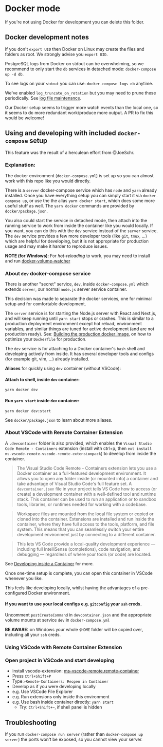 # Docker mode

If you're not using Docker for development you can delete this folder.

## Docker development notes

If you don't `export UID` then Docker on Linux may create the files and folders
as root. We strongly advise you `export UID`.

PostgreSQL logs from Docker on stdout can be overwhelming, so we recommend to
only start the `db` services in detached mode: `docker-compose up -d db`.

To see logs on your `stdout` you can use: `docker-compose logs db` anytime.

We've enabled `log_truncate_on_rotation` but you may need to prune these
periodically. See
[log file maintenance](https://www.postgresql.org/docs/current/logfile-maintenance.html).

Our Docker setup seems to trigger more watch events than the local one, so it
seems to do more redundant work/produce more output. A PR to fix this would be
welcome!

## Using and developing with included `docker-compose` setup

This feature was the result of a herculean effort from @JoeSchr.

### Explanation:

The docker environment (`docker-compose.yml`) is set up so you can almost work
with this repo like you would directly.

There is a `server` docker-compose service which has `node` and `yarn` already
installed. Once you have everything setup you can simply start it via
`docker-compose up`, or use the the alias `yarn docker start`, which does some
more useful stuff as well. The `yarn docker` commands are provided by
`docker/package.json`.

You also could start the service in detached mode, then attach into the running
service to work from inside the container like you would locally. If you want,
you can do this with the `dev` service instead of the `server` service. The
`dev` service provides a few more developer tools (like `git`, `tmux`, ...)
which are helpful for developing, but it is not appropriate for production usage
and may make it harder to reproduce issues.

**NOTE (for Windows)**: For _hot-reloading_ to work, you may need to install and
run
[docker-volume-watcher](https://github.com/merofeev/docker-windows-volume-watcher)

### About `dev` docker-compose service

There is another "secret" service, `dev`, inside `docker-compose.yml` which
extends `server`, our normal `node.js` server service container.

This decision was made to separate the docker services, one for minimal setup
and for comfortable development.

The `server` service is for starting the Node.js server with React and Next.js,
and will keep running until `yarn start` stops or crashes. This is similar to a
production deployment environment except hot reload, environment variables, and
similar things are tuned for active development (and are not production ready).
See:
[Building the production docker image](#building_the_production_docker_image),
on how to optimize your `Dockerfile` for production.

The `dev` service is for attaching to a Docker container's `bash` shell and
developing actively from inside. It has several developer tools and configs (for
example git, vim, ...) already installed.

**Aliases** for quickly using `dev` container (without VSCode):

#### Attach to shell, inside `dev` container:

```
yarn docker dev
```

#### Run `yarn start` inside `dev` container:

```
yarn docker dev:start
```

See `docker/package.json` to learn about more aliases.

### About VSCode with Remote Container Extension

A `.devcontainer` folder is also provided, which enables the
`Visual Studio Code Remote - Containers` extension (install with ctrl+p, then
`ext install ms-vscode-remote.vscode-remote-extensionpack`) to develop from
inside the container.

> The Visual Studio Code Remote - Containers extension lets you use a Docker
> container as a full-featured development environment. It allows you to open
> any folder inside (or mounted into) a container and take advantage of Visual
> Studio Code's full feature set. A `devcontainer.json` file in your project
> tells VS Code how to access (or create) a development container with a
> well-defined tool and runtime stack. This container can be used to run an
> application or to sandbox tools, libraries, or runtimes needed for working
> with a codebase.

> Workspace files are mounted from the local file system or copied or cloned
> into the container. Extensions are installed and run inside the container,
> where they have full access to the tools, platform, and file system. This
> means that you can seamlessly switch your entire development environment just
> by connecting to a different container.

> This lets VS Code provide a local-quality development experience — including
> full IntelliSense (completions), code navigation, and debugging — regardless
> of where your tools (or code) are located.

See
[Developing inside a Container](https://code.visualstudio.com/docs/remote/containers)
for more.

Once one-time setup is complete, you can open this container in VSCode whenever
you like.

This feels like developing locally, whilst having the advantages of a
pre-configured Docker environment.

#### If you want to use your local configs e.g. `gitconfig` your `ssh` creds.

Uncomment `postCreateCommand` in `devcontainer.json` and the appropriate volume
mounts at service `dev` in `docker-compose.yml`

**BE AWARE:** on Windows your whole `$HOME` folder will be copied over,
including all your `ssh` creds.

### Using VSCode with Remote Container Extension

### Open project in VSCode and start developing

- Install vscode-extension:
  [ms-vscode-remote.remote-container](https://marketplace.visualstudio.com/items?itemName=ms-vscode-remote.remote-containers)
- Press `Ctrl+Shift+P`
- Type `>Remote-Containers: Reopen in Container`
- Develop as if you were developing locally
- e.g. Use VSCode File Explorer
- e.g. Run extensions only inside this environment
- e.g. Use bash inside container directly: `yarn start`
  - Try: `Ctrl+Shift+~`, if shell panel is hidden

## Troubleshooting

If you run `docker-compose run server` (rather than `docker-compose up server`)
the ports won't be exposed, so you cannot view your server.
